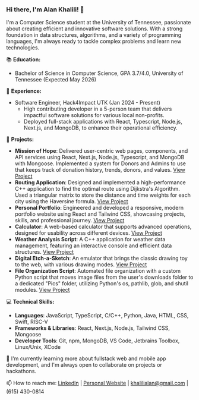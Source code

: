 ### Hi there, I'm Alan Khalili! 👋
I'm a Computer Science student at the University of Tennessee, passionate about creating efficient and innovative software solutions. With a strong foundation in data structures, algorithms, and a variety of programming languages, I'm always ready to tackle complex problems and learn new technologies.

📚 **Education:**
- Bachelor of Science in Computer Science, GPA 3.7/4.0, University of Tennessee (Expected May 2026)

🔭 **Experience:**
- Software Engineer, Hack4Impact UTK (Jan 2024 - Present)
  - High contributing developer in a 5-person team that delivers impactful software solutions for various local non-profits.
  - Deployed full-stack applications with React, Typescript, Node.js, Next.js, and MongoDB, to enhance their operational efficiency.

🚀 **Projects:**
- **Mission of Hope**: Delivered user-centric web pages, components, and API services using React, Next.js, Node.js, Typescript, and MongoDB with Mongoose. Implemented a system for Donors and Admins to use that keeps track of donation history, trends, donors, and values. [View Project](https://github.com/Hack4Impact-UTK/Mission-of-Hope)
- **Routing Application**: Designed and implemented a high-performance C++ application to find the optimal route using Dijkstra's Algorithm. Used a triangular matrix to store the distance and time weights for each city using the Haversine formula. [View Project](https://github.com/AlanKha/Routing-Application)
- **Personal Portfolio**: Engineered and developed a responsive, modern portfolio website using React and Tailwind CSS, showcasing projects, skills, and professional journey. [View Project](https://github.com/AlanKha/portfolio)
- **Calculator**: A web-based calculator that supports advanced operations, designed for usability across different devices. [View Project](https://github.com/AlanKha/Calculator)
- **Weather Analysis Script**: A C++ application for weather data management, featuring an interactive console and efficient data structures. [View Project](https://github.com/AlanKha/Climate-Tracker)
- **Digital Etch-a-Sketch**: An emulator that brings the classic drawing toy to the web, with various drawing modes. [View Project](https://github.com/AlanKha/Etch-a-Sketch)
- **File Organization Script**: Automated file organization with a custom Python script that moves image files from the user's downloads folder to a dedicated "Pics" folder, utilizing Python's os, pathlib, glob, and shutil modules. [View Project](https://github.com/AlanKha/Python-File-Organizer)

💻 **Technical Skills:**
- **Languages**: JavaScript, TypeScript, C/C++, Python, Java, HTML, CSS, Swift, RISC-V
- **Frameworks & Libraries**: React, Next.js, Node.js, Tailwind CSS, Mongoose
- **Developer Tools**: Git, npm, MongoDB, VS Code, Jetbrains Toolbox, Linux/Unix, XCode

🌱 I'm currently learning more about fullstack web and mobile app development, and I'm always open to collaborate on projects or hackathons.

📫 How to reach me: [LinkedIn](https://linkedin.com/in/alankhalili) | [Personal Website](https://alan-khalili.com) | khalilialan@gmail.com | (615) 430-0814
